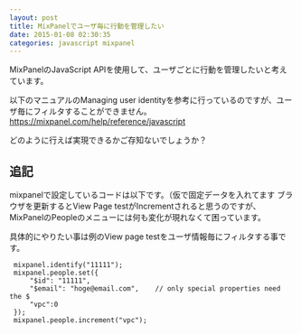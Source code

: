 ```yaml
---
layout: post
title: MixPanelでユーザ毎に行動を管理したい
date: 2015-01-08 02:30:35
categories: javascript mixpanel
---
```

<p>MixPanelのJavaScript APIを使用して、ユーザごとに行動を管理したいと考えています。</p>

<p>以下のマニュアルのManaging user identityを参考に行っているのですが、ユーザ毎にフィルタすることができません。
<a href="https://mixpanel.com/help/reference/javascript" rel="nofollow">https://mixpanel.com/help/reference/javascript</a></p>

<p>どのように行えば実現できるかご存知ないでしょうか？</p>

<h2>追記</h2>

<p>mixpanelで設定しているコードは以下です。（仮で固定データを入れてます
ブラウザを更新するとView Page testがIncrementされると思うのですが、MixPanelのPeopleのメニューには何も変化が現れなくて困っています。</p>

<p>具体的にやりたい事は例のView page testをユーザ情報毎にフィルタする事です。</p>

```
 mixpanel.identify("11111");
 mixpanel.people.set({
     "$id": "11111",
     "$email": "hoge@email.com",    // only special properties need the $
     "vpc":0
 });
 mixpanel.people.increment("vpc");
```
